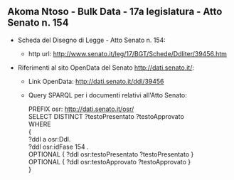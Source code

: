 ## Akoma Ntoso - Bulk Data - 17a legislatura - Atto Senato n. 154 ##

* Scheda del Disegno di Legge - Atto Senato n. 154:
	* http url: http://www.senato.it/leg/17/BGT/Schede/Ddliter/39456.htm

* Riferimenti al sito OpenData del Senato http://dati.senato.it/:
	* Link OpenData: http://dati.senato.it/ddl/39456
	* Query SPARQL per i documenti relativi all'Atto Senato:

        PREFIX osr: <http://dati.senato.it/osr/>  
		SELECT DISTINCT ?testoPresentato ?testoApprovato  
		WHERE  
		{  
		    ?ddl a osr:Ddl.  
		    ?ddl osr:idFase 154 .  
		    OPTIONAL { ?ddl osr:testoPresentato ?testoPresentato }  
		    OPTIONAL { ?ddl osr:testoApprovato ?testoApprovato }  
		}
		